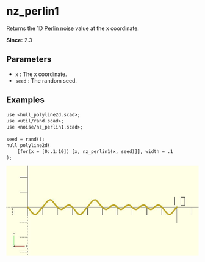 # nz_perlin1

Returns the 1D [Perlin noise](https://en.wikipedia.org/wiki/Perlin_noise) value at the x coordinate.

**Since:** 2.3

## Parameters

- `x` : The x coordinate.
- `seed` : The random seed.

## Examples

    use <hull_polyline2d.scad>;
    use <util/rand.scad>;
    use <noise/nz_perlin1.scad>;

    seed = rand();
    hull_polyline2d(
        [for(x = [0:.1:10]) [x, nz_perlin1(x, seed)]], width = .1
    );

![nz_perlin1](images/lib3x-nz_perlin1-1.JPG)